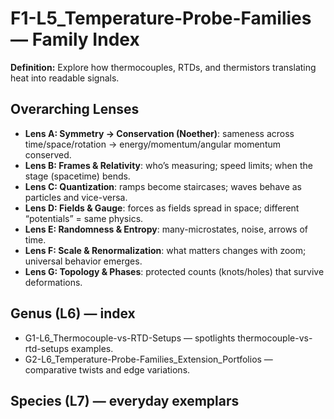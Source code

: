 # F1-L5_Temperature-Probe-Families — Family Index
**Definition:** Explore how thermocouples, RTDs, and thermistors translating heat into readable signals.

## Overarching Lenses

- **Lens A: Symmetry -> Conservation (Noether)**: sameness across time/space/rotation → energy/momentum/angular momentum conserved.
- **Lens B: Frames & Relativity**: who’s measuring; speed limits; when the stage (spacetime) bends.
- **Lens C: Quantization**: ramps become staircases; waves behave as particles and vice-versa.
- **Lens D: Fields & Gauge**: forces as fields spread in space; different “potentials” = same physics.
- **Lens E: Randomness & Entropy**: many-microstates, noise, arrows of time.
- **Lens F: Scale & Renormalization**: what matters changes with zoom; universal behavior emerges.
- **Lens G: Topology & Phases**: protected counts (knots/holes) that survive deformations.

## Genus (L6) — index
- G1-L6_Thermocouple-vs-RTD-Setups — spotlights thermocouple-vs-rtd-setups examples.
- G2-L6_Temperature-Probe-Families_Extension_Portfolios — comparative twists and edge variations.

## Species (L7) — everyday exemplars
